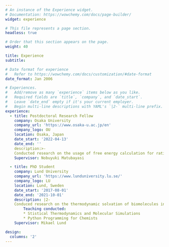 ```yaml
---
# An instance of the Experience widget.
# Documentation: https://wowchemy.com/docs/page-builder/
widget: experience

# This file represents a page section.
headless: true

# Order that this section appears on the page.
weight: 40

title: Experience
subtitle:

# Date format for experience
#   Refer to https://wowchemy.com/docs/customization/#date-format
date_format: Jan 2006

# Experiences.
#   Add/remove as many `experience` items below as you like.
#   Required fields are `title`, `company`, and `date_start`.
#   Leave `date_end` empty if it's your current employer.
#   Begin multi-line descriptions with YAML's `|2-` multi-line prefix.
experience:
  - title: Postdoctoral Research Fellow
    company: Osaka University
    company_url: 'https://www.osaka-u.ac.jp/en'
    company_logo: OU
    location: Osaka, Japan
    date_start: '2022-04-13'
    date_end: ''
    description:>-
    Conducted research on the usage of free energy calculation for rational modification of molecular matter
    Supervisor: Nobuyuki Matubayasi

  - title: PhD Student
    company: Lund University
    company_url: 'https://www.lunduniversity.lu.se/'
    company_logo: LU
    location: Lund, Sweden
    date_start: '2017-08-01'
    date_end: '2021-10-01'
    description: |2-
    Conduced research on the thermodynamic solvation of biomolecules in solution using insilico methods
        Teaching conducted:
        * Stistical Thermodynamics and Molecular Simulations
        * Python Programming for Chemists
    Supervisor: Mikael Lund

design:
  columns: '2'
---
```

